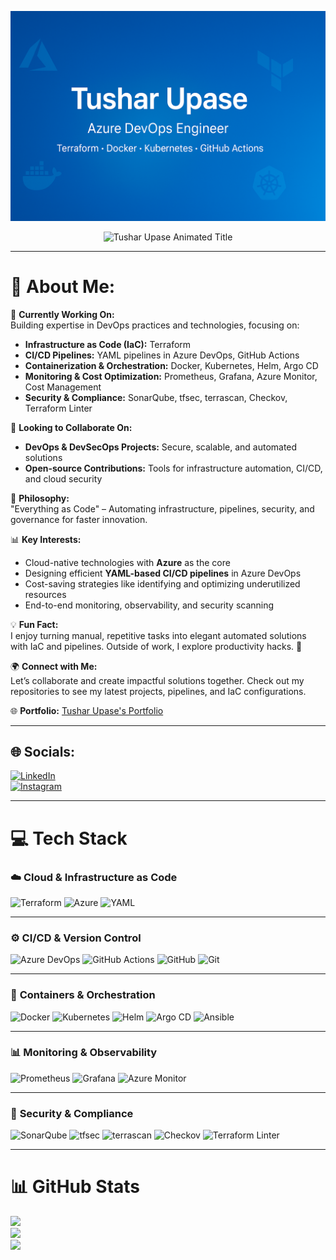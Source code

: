<p align="center">
  <img src="https://github.com/tusharupase258/tusharupase258/raw/main/banner2.png" alt="Tushar Upase | Azure DevOps Engineer" />
</p> 

<!-- Animated Banner -->
<p align="center">
  <img src="https://readme-typing-svg.herokuapp.com?font=Fira+Code&size=26&pause=1000&color=00ADEF&center=true&vCenter=true&width=800&lines=👋+Hi%2C+I'm+Tushar+Upase!;+Azure+DevOps+Engineer;💻+Terraform+%7C+Docker+%7C+Kubernetes+%7C+GitHub+Actions;🌐+Passionate+About+Cloud+Automation+%26+IaC" alt="Tushar Upase Animated Title">
</p>

---

# 💫 About Me:

🔭 **Currently Working On:**  
Building expertise in DevOps practices and technologies, focusing on:  
- **Infrastructure as Code (IaC):** Terraform  
- **CI/CD Pipelines:** YAML pipelines in Azure DevOps, GitHub Actions  
- **Containerization & Orchestration:** Docker, Kubernetes, Helm, Argo CD  
- **Monitoring & Cost Optimization:** Prometheus, Grafana, Azure Monitor, Cost Management  
- **Security & Compliance:** SonarQube, tfsec, terrascan, Checkov, Terraform Linter  

👯 **Looking to Collaborate On:**  
- **DevOps & DevSecOps Projects:** Secure, scalable, and automated solutions  
- **Open-source Contributions:** Tools for infrastructure automation, CI/CD, and cloud security  

🌱 **Philosophy:**  
"Everything as Code" – Automating infrastructure, pipelines, security, and governance for faster innovation.  

📊 **Key Interests:**  
- Cloud-native technologies with **Azure** as the core  
- Designing efficient **YAML-based CI/CD pipelines** in Azure DevOps  
- Cost-saving strategies like identifying and optimizing underutilized resources  
- End-to-end monitoring, observability, and security scanning  

💡 **Fun Fact:**  
I enjoy turning manual, repetitive tasks into elegant automated solutions with IaC and pipelines. Outside of work, I explore productivity hacks. 🚀  

🌍 **Connect with Me:**  
Let’s collaborate and create impactful solutions together. Check out my repositories to see my latest projects, pipelines, and IaC configurations.  

🌐 **Portfolio:** [Tushar Upase's Portfolio](https://devsecopstushar.tech/)  

---

## 🌐 Socials:
[![LinkedIn](https://img.shields.io/badge/LinkedIn-%230077B5.svg?logo=linkedin&logoColor=white)](https://www.linkedin.com/in/tushar-upase/)  
[![Instagram](https://img.shields.io/badge/Instagram-%23E4405F.svg?logo=Instagram&logoColor=white)](https://www.instagram.com/tushu_a_r258/)  

---

# 💻 Tech Stack

### ☁️ **Cloud & Infrastructure as Code**
![Terraform](https://img.shields.io/badge/terraform-%235835CC.svg?style=for-the-badge&logo=terraform&logoColor=white) 
![Azure](https://img.shields.io/badge/azure-%230072C6.svg?style=for-the-badge&logo=microsoftazure&logoColor=white)
![YAML](https://img.shields.io/badge/yaml-%23ffffff.svg?style=for-the-badge&logo=yaml&logoColor=151515) 

---

### ⚙️ **CI/CD & Version Control**
![Azure DevOps](https://img.shields.io/badge/azure%20devops-%230072C6.svg?style=for-the-badge&logo=azuredevops&logoColor=white)
![GitHub Actions](https://img.shields.io/badge/github%20actions-%232671E5.svg?style=for-the-badge&logo=githubactions&logoColor=white) 
![GitHub](https://img.shields.io/badge/github-%23121011.svg?style=for-the-badge&logo=github&logoColor=white) 
![Git](https://img.shields.io/badge/git-%23F05033.svg?style=for-the-badge&logo=git&logoColor=white)

---

### 🐳 **Containers & Orchestration**
![Docker](https://img.shields.io/badge/docker-%230db7ed.svg?style=for-the-badge&logo=docker&logoColor=white)
![Kubernetes](https://img.shields.io/badge/kubernetes-%23326ce5.svg?style=for-the-badge&logo=kubernetes&logoColor=white)
![Helm](https://img.shields.io/badge/helm-%230F1689.svg?style=for-the-badge&logo=helm&logoColor=white)
![Argo CD](https://img.shields.io/badge/argocd-%23EF7B4D.svg?style=for-the-badge&logo=argo&logoColor=white)
![Ansible](https://img.shields.io/badge/ansible-%231A1918.svg?style=for-the-badge&logo=ansible&logoColor=white)

---

### 📊 **Monitoring & Observability**
![Prometheus](https://img.shields.io/badge/Prometheus-E6522C?style=for-the-badge&logo=Prometheus&logoColor=white) 
![Grafana](https://img.shields.io/badge/grafana-%23F46800.svg?style=for-the-badge&logo=grafana&logoColor=white)
![Azure Monitor](https://img.shields.io/badge/azure%20monitor-%230072C6.svg?style=for-the-badge&logo=microsoftazure&logoColor=white)

---

### 🔐 **Security & Compliance**
![SonarQube](https://img.shields.io/badge/SonarQube-black?style=for-the-badge&logo=sonarqube&logoColor=4E9BCD)
![tfsec](https://img.shields.io/badge/tfsec-%230081CB.svg?style=for-the-badge&logo=tfsec&logoColor=white)
![terrascan](https://img.shields.io/badge/terrascan-%230081CB.svg?style=for-the-badge&logo=terrascan&logoColor=white)
![Checkov](https://img.shields.io/badge/Checkov-%230081CB.svg?style=for-the-badge&logo=checkov&logoColor=white)
![Terraform Linter](https://img.shields.io/badge/Terraform%20Linter-%235835CC.svg?style=for-the-badge&logo=terraform&logoColor=white)

---

# 📊 GitHub Stats
![](https://github-readme-stats.vercel.app/api?username=tusharupase258&theme=dark&hide_border=false&include_all_commits=false&count_private=false)<br/>
![](https://github-readme-streak-stats.herokuapp.com/?user=tusharupase258&theme=dark&hide_border=false)<br/>
![](https://github-readme-stats.vercel.app/api/top-langs/?username=tusharupase258&theme=dark&hide_border=false&include_all_commits=false&count_private=false&layout=compact)
